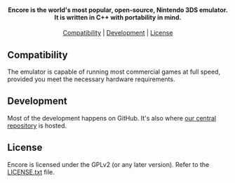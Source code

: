 <h4 align="center"><b>Encore</b> is the world's most popular, open-source, Nintendo 3DS emulator.
<br>
It is written in C++ with portability in mind.
</h4>

<p align="center">
  <a href="#compatibility">Compatibility</a> |
  <a href="#development">Development</a> |
  <a href="#license">License</a>
</p>


## Compatibility

The emulator is capable of running most commercial games at full speed, provided you meet the necessary hardware requirements.

## Development

Most of the development happens on GitHub. It's also where [our central repository](https://github.com/CasualPokePlayer/encore) is hosted.

## License

Encore is licensed under the GPLv2 (or any later version). Refer to the [LICENSE.txt](https://github.com/CasualPokePlayer/encore/blob/headless/license.txt) file.
